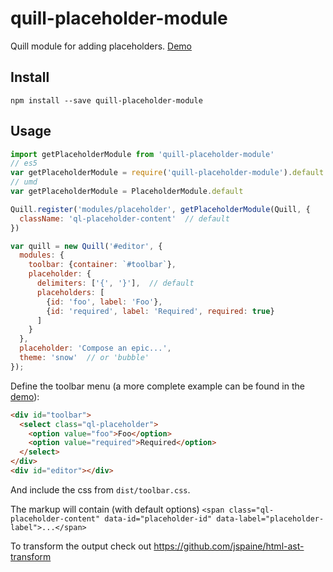 # quill-placeholder-module
Quill module for adding placeholders. [Demo](https://codepen.io/jspaine/pen/MozyNp)
## Install
```
npm install --save quill-placeholder-module
```

## Usage
```js
import getPlaceholderModule from 'quill-placeholder-module'
// es5
var getPlaceholderModule = require('quill-placeholder-module').default
// umd
var getPlaceholderModule = PlaceholderModule.default

Quill.register('modules/placeholder', getPlaceholderModule(Quill, {
  className: 'ql-placeholder-content'  // default
})

var quill = new Quill('#editor', {
  modules: {
    toolbar: {container: `#toolbar`},
    placeholder: {
      delimiters: ['{', '}'],  // default
      placeholders: [
        {id: 'foo', label: 'Foo'},
        {id: 'required', label: 'Required', required: true}
      ]
    }
  },
  placeholder: 'Compose an epic...',
  theme: 'snow'  // or 'bubble'
});
```
Define the toolbar menu (a more complete example can be found in the [demo](https://codepen.io/jspaine/pen/MozyNp)):
```html
<div id="toolbar">
  <select class="ql-placeholder">
    <option value="foo">Foo</option>
    <option value="required">Required</option>
  </select>
</div>
<div id="editor"></div>
```
And include the css from `dist/toolbar.css`.

The markup will contain (with default options) `<span class="ql-placeholder-content" data-id="placeholder-id" data-label="placeholder-label">...</span>`

To transform the output check out https://github.com/jspaine/html-ast-transform
